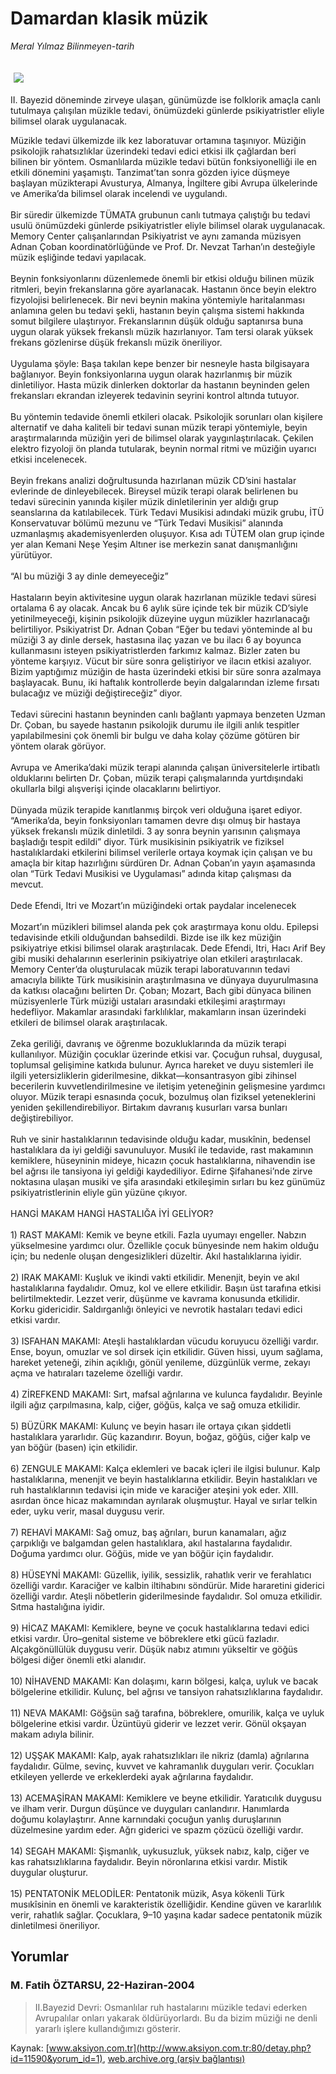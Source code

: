 # Damardan klasik müzik

*Meral Yılmaz Bilinmeyen-tarih*

<div>
 <font>
  <img border="0" height="1" src="/web/20040921232526im_/http://www.aksiyon.com.tr/images/blank.gif"/>
 </font>
 <font class="content">
  <p>
   <img border="0" hspace="5" src="http://web.archive.org/web/20040921232526im_/http://www.aksiyon.com.tr/resim/497/34.jpg" vspace="5"/>
  </p>
 </font>
 <font class="content">
  II. Bayezid döneminde zirveye ulaşan, günümüzde ise folklorik amaçla canlı tutulmaya çalışılan müzikle tedavi, önümüzdeki günlerde psikiyatristler eliyle bilimsel olarak uygulanacak.
 </font>
 <p>
  <font class="content">
   Müzikle tedavi ülkemizde ilk kez laboratuvar ortamına taşınıyor. Müziğin psikolojik rahatsızlıklar üzerindeki tedavi edici etkisi ilk çağlardan beri bilinen bir yöntem. Osmanlılarda müzikle tedavi bütün fonksiyonelliği ile en etkili dönemini yaşamıştı. Tanzimat’tan sonra gözden iyice düşmeye başlayan müzikterapi Avusturya, Almanya, İngiltere gibi Avrupa ülkelerinde ve Amerika’da bilimsel olarak incelendi ve uygulandı.
   <br/>
   <br/>
   Bir süredir ülkemizde TÜMATA grubunun canlı tutmaya çalıştığı bu tedavi usulü önümüzdeki günlerde psikiyatristler eliyle bilimsel olarak uygulanacak. Memory Center çalışanlarından Psikiyatrist ve aynı zamanda müzisyen Adnan Çoban koordinatörlüğünde ve Prof. Dr. Nevzat Tarhan’ın desteğiyle müzik eşliğinde tedavi yapılacak.
   <br/>
   <br/>
   Beynin fonksiyonlarını düzenlemede önemli bir etkisi olduğu bilinen müzik ritmleri, beyin frekanslarına göre ayarlanacak. Hastanın önce beyin elektro fizyolojisi belirlenecek. Bir nevi beynin makina yöntemiyle haritalanması anlamına gelen bu tedavi şekli, hastanın beyin çalışma sistemi hakkında somut bilgilere ulaştırıyor. Frekanslarının düşük olduğu saptanırsa buna uygun olarak yüksek frekanslı müzik hazırlanıyor. Tam tersi olarak yüksek frekans gözlenirse düşük frekanslı müzik öneriliyor.
   <br/>
   <br/>
   Uygulama şöyle: Başa takılan kepe benzer bir nesneyle hasta bilgisayara bağlanıyor. Beyin fonksiyonlarına uygun olarak hazırlanmış bir müzik dinletiliyor. Hasta müzik dinlerken doktorlar da hastanın beyninden gelen frekansları ekrandan izleyerek tedavinin seyrini kontrol altında tutuyor.
   <br/>
   <br/>
   Bu yöntemin tedavide önemli etkileri olacak. Psikolojik sorunları olan kişilere alternatif ve daha kaliteli bir tedavi sunan müzik terapi yöntemiyle, beyin araştırmalarında müziğin yeri de bilimsel olarak yaygınlaştırılacak. Çekilen elektro fizyoloji ön planda tutularak, beynin normal ritmi ve müziğin uyarıcı etkisi incelenecek.
   <br/>
   <br/>
   Beyin frekans analizi doğrultusunda hazırlanan müzik CD’sini hastalar evlerinde de dinleyebilecek. Bireysel müzik terapi olarak belirlenen bu tedavi sürecinin yanında kişiler müzik dinletilerinin yer aldığı grup seanslarına da katılabilecek. Türk Tedavi Musikisi adındaki müzik grubu, İTÜ Konservatuvar bölümü mezunu ve “Türk Tedavi Musikisi” alanında uzmanlaşmış akademisyenlerden oluşuyor. Kısa adı TÜTEM olan grup içinde yer alan Kemani Neşe Yeşim Altıner ise merkezin sanat danışmanlığını yürütüyor.
   <br/>
   <br/>
   “Al bu müziği 3 ay dinle demeyeceğiz”
   <br/>
   <br/>
   Hastaların beyin aktivitesine uygun olarak hazırlanan müzikle tedavi süresi ortalama 6 ay olacak. Ancak bu 6 aylık süre içinde tek bir müzik CD’siyle yetinilmeyeceği, kişinin psikolojik düzeyine uygun müzikler hazırlanacağı belirtiliyor. Psikiyatrist Dr. Adnan Çoban “Eğer bu tedavi yönteminde al bu müziği 3 ay dinle dersek, hastasına ilaç yazan ve bu ilacı 6 ay boyunca kullanmasını isteyen psikiyatristlerden farkımız kalmaz. Bizler zaten bu yönteme karşıyız. Vücut bir süre sonra geliştiriyor ve ilacın etkisi azalıyor. Bizim yaptığımız müziğin de hasta üzerindeki etkisi bir süre sonra azalmaya başlayacak. Bunu, iki haftalık kontrollerde beyin dalgalarından izleme fırsatı bulacağız ve müziği değiştireceğiz” diyor.
   <br/>
   <br/>
   Tedavi sürecini hastanın beyninden canlı bağlantı yapmaya benzeten Uzman Dr. Çoban, bu sayede hastanın psikolojik durumu ile ilgili anlık tespitler yapılabilmesini çok önemli bir bulgu ve daha kolay çözüme götüren bir yöntem olarak görüyor.
   <br/>
   <br/>
   Avrupa ve Amerika’daki müzik terapi alanında çalışan üniversitelerle irtibatlı olduklarını belirten Dr. Çoban, müzik terapi çalışmalarında yurtdışındaki okullarla bilgi alışverişi içinde olacaklarını belirtiyor.
   <br/>
   <br/>
   Dünyada müzik terapide kanıtlanmış birçok veri olduğuna işaret ediyor. “Amerika’da, beyin fonksiyonları tamamen devre dışı olmuş bir hastaya yüksek frekanslı müzik dinletildi. 3 ay sonra beynin yarısının çalışmaya başladığı tespit edildi” diyor. Türk musikisinin psikiyatrik ve fiziksel hastalıklardaki etkilerini bilimsel verilerle ortaya koymak için çalışan ve bu amaçla bir kitap hazırlığını sürdüren Dr. Adnan Çoban’ın yayın aşamasında olan “Türk Tedavi Musikisi ve Uygulaması” adında kitap çalışması da mevcut.
   <br/>
   <br/>
   Dede Efendi, Itri ve Mozart’ın müziğindeki ortak paydalar incelenecek
   <br/>
   <br/>
   Mozart’ın müzikleri bilimsel alanda pek çok araştırmaya konu oldu. Epilepsi tedavisinde etkili olduğundan bahsedildi. Bizde ise ilk kez müziğin psikiyatriye etkisi bilimsel olarak araştırılacak. Dede Efendi, Itri, Hacı Arif Bey gibi musiki dehalarının eserlerinin psikiyatriye olan etkileri araştırılacak. Memory Center’da oluşturulacak müzik terapi laboratuvarının tedavi amacıyla bilikte Türk musikisinin araştırılmasına ve dünyaya duyurulmasına da katkısı olacağını belirten Dr. Çoban; Mozart, Bach gibi dünyaca bilinen müzisyenlerle Türk müziği ustaları arasındaki etkileşimi araştırmayı hedefliyor. Makamlar arasındaki farklılıklar, makamların insan üzerindeki etkileri de bilimsel olarak araştırılacak.
   <br/>
   <br/>
   Zeka geriliği, davranış ve öğrenme bozukluklarında da müzik terapi kullanılıyor. Müziğin çocuklar üzerinde etkisi var. Çocuğun ruhsal, duygusal, toplumsal gelişimine katkıda bulunur. Ayrıca hareket ve duyu sistemleri ile ilgili yetersizliklerin giderilmesine, dikkat—konsantrasyon gibi zihinsel becerilerin kuvvetlendirilmesine ve iletişim yeteneğinin gelişmesine yardımcı oluyor. Müzik terapi esnasında çocuk, bozulmuş olan fiziksel yeteneklerini yeniden şekillendirebiliyor. Birtakım davranış kusurları varsa bunları değiştirebiliyor.
   <br/>
   <br/>
   Ruh ve sinir hastalıklarının tedavisinde olduğu kadar, musıkînin, bedensel hastalıklara da iyi geldiği savunuluyor. Musıkî ile tedavide, rast makamının kemiklere, hüseyninin mideye, hicazın çocuk hastalıklarına, nihavendin ise bel ağrısı ile tansiyona iyi geldiği kaydediliyor. Edirne Şifahanesi’nde zirve noktasına ulaşan musiki ve şifa arasındaki etkileşimin sırları bu kez günümüz psikiyatristlerinin eliyle gün yüzüne çıkıyor.
   <br/>
   <br/>
   HANGİ MAKAM HANGİ HASTALIĞA İYİ GELİYOR?
   <br/>
   <br/>
   1) RAST MAKAMI: Kemik ve beyne etkili. Fazla uyumayı engeller. Nabzın yükselmesine yardımcı olur. Özellikle çocuk bünyesinde nem hakim olduğu için; bu nedenle oluşan dengesizlikleri düzeltir. Akıl hastalıklarına iyidir.
   <br/>
   <br/>
   2) IRAK MAKAMI: Kuşluk ve ikindi vakti etkilidir. Menenjit, beyin ve akıl hastalıklarına faydalıdır. Omuz, kol ve ellere etkilidir. Başın üst tarafına etkisi belirtilmektedir. Lezzet verir, düşünme ve kavrama konusunda etkilidir. Korku gidericidir. Saldırganlığı önleyici ve nevrotik hastaları tedavi edici etkisi vardır.
   <br/>
   <br/>
   3) ISFAHAN MAKAMI: Ateşli hastalıklardan vücudu koruyucu özelliği vardır. Ense, boyun, omuzlar ve sol dirsek için etkilidir. Güven hissi, uyum sağlama, hareket yeteneği, zihin açıklığı, gönül yenileme, düzgünlük verme, zekayı açma ve hatıraları tazeleme özelliği vardır.
   <br/>
   <br/>
   4) ZİREFKEND MAKAMI: Sırt, mafsal ağrılarına ve kulunca faydalıdır. Beyinle ilgili ağız çarpılmasına, kalp, ciğer, göğüs, kalça ve sağ omuza etkilidir.
   <br/>
   <br/>
   5) BÜZÜRK MAKAMI: Kulunç ve beyin hasarı ile ortaya çıkan şiddetli hastalıklara yararlıdır. Güç kazandırır. Boyun, boğaz, göğüs, ciğer kalp ve yan böğür (basen) için etkilidir.
   <br/>
   <br/>
   6) ZENGULE MAKAMI: Kalça eklemleri ve bacak içleri ile ilgisi bulunur. Kalp hastalıklarına, menenjit ve beyin hastalıklarına etkilidir. Beyin hastalıkları ve ruh hastalıklarının tedavisi için mide ve karaciğer ateşini yok eder. XIII. asırdan önce hicaz makamından ayrılarak oluşmuştur. Hayal ve sırlar telkin eder, uyku verir, masal duygusu verir.
   <br/>
   <br/>
   7) REHAVİ MAKAMI: Sağ omuz, baş ağrıları, burun kanamaları, ağız çarpıklığı ve balgamdan gelen hastalıklara, akıl hastalarına faydalıdır. Doğuma yardımcı olur. Göğüs, mide ve yan böğür için faydalıdır.
   <br/>
   <br/>
   8) HÜSEYNİ MAKAMI: Güzellik, iyilik, sessizlik, rahatlık verir ve ferahlatıcı özelliği vardır. Karaciğer ve kalbin iltihabını söndürür. Mide hararetini giderici özelliği vardır. Ateşli nöbetlerin giderilmesinde faydalıdır. Sol omuza etkilidir. Sıtma hastalığına iyidir.
   <br/>
   <br/>
   9) HİCAZ MAKAMI: Kemiklere, beyne ve çocuk hastalıklarına tedavi edici etkisi vardır. Üro–genital sisteme ve böbreklere etki gücü fazladır. Alçakgönüllülük duygusu verir. Düşük nabız atımını yükseltir ve göğüs bölgesi diğer önemli etki alanıdır.
   <br/>
   <br/>
   10) NİHAVEND MAKAMI: Kan dolaşımı, karın bölgesi, kalça, uyluk ve bacak bölgelerine etkilidir. Kulunç, bel ağrısı ve tansiyon rahatsızlıklarına faydalıdır.
   <br/>
   <br/>
   11) NEVA MAKAMI: Göğsün sağ tarafına, böbreklere, omurilik, kalça ve uyluk bölgelerine etkisi vardır. Üzüntüyü giderir ve lezzet verir. Gönül okşayan makam adıyla bilinir.
   <br/>
   <br/>
   12) UŞŞAK MAKAMI: Kalp, ayak rahatsızlıkları ile nikriz (damla) ağrılarına faydalıdır. Gülme, sevinç, kuvvet ve kahramanlık duyguları verir. Çocukları etkileyen yellerde ve erkeklerdeki ayak ağrılarına faydalıdır.
   <br/>
   <br/>
   13) ACEMAŞİRAN MAKAMI: Kemiklere ve beyne etkilidir. Yaratıcılık duygusu ve ilham verir. Durgun düşünce ve duyguları canlandırır. Hanımlarda doğumu kolaylaştırır. Anne karnındaki çocuğun yanlış duruşlarının düzelmesine yardım eder. Ağrı giderici ve spazm çözücü özelliği vardır.
   <br/>
   <br/>
   14) SEGAH MAKAMI: Şişmanlık, uykusuzluk, yüksek nabız, kalp, ciğer ve kas rahatsızlıklarına faydalıdır. Beyin nöronlarına etkisi vardır. Mistik duygular oluşturur.
   <br/>
   <br/>
   15) PENTATONİK MELODİLER: Pentatonik müzik, Asya kökenli Türk musıkîsinin en önemli ve karakteristik özelliğidir. Kendine güven ve kararlılık verir, rahatlık sağlar. Çocuklara, 9–10 yaşına kadar sadece pentatonik müzik dinletilmesi öneriliyor.
   <br/>
  </font>
 </p>
</div>


## Yorumlar

### M. Fatih ÖZTARSU, 22-Haziran-2004
> II.Bayezid Devri: 
> Osmanlılar ruh hastalarını müzikle tedavi ederken Avrupalılar onları yakarak öldürüyorlardı. Bu da bizim müziği ne denli yararlı işlere kullandığımızı gösterir.

Kaynak: [www.aksiyon.com.tr](http://www.aksiyon.com.tr:80/detay.php?id=11590&yorum_id=1), [web.archive.org (arşiv bağlantısı)](http://web.archive.org/web/20040921232526/http://www.aksiyon.com.tr:80/detay.php?id=11590&yorum_id=1)
